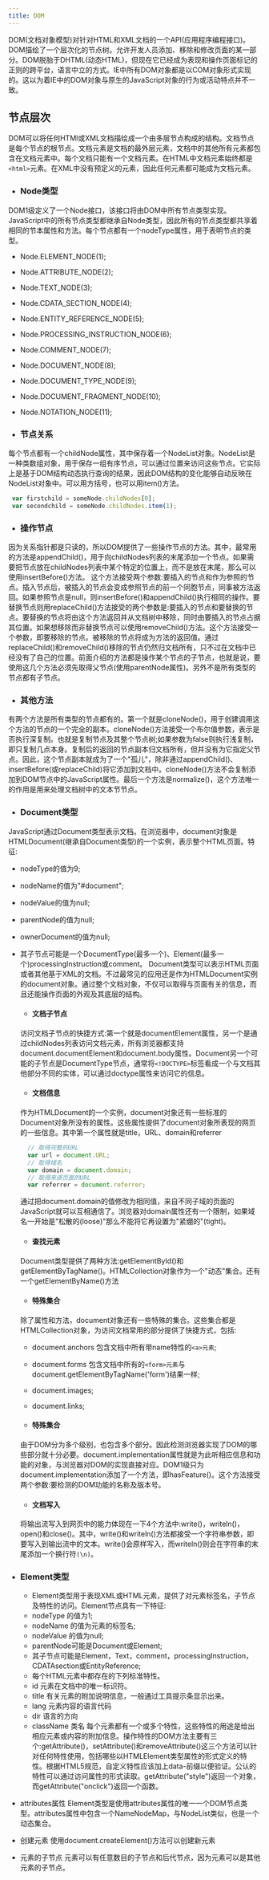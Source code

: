 ```yaml
---
title: DOM
---
```

 DOM(文档对象模型)对针对HTML和XML文档的一个API(应用程序编程接口)。DOM描绘了一个层次化的节点树。允许开发人员添加、移除和修改页面的某一部分。DOM脱胎于DHTML(动态HTML)，但现在它已经成为表现和操作页面标记的正则的跨平台，语言中立的方式。IE中所有DOM对象都是以COM对象形式实现的。这以为着IE中的DOM对象与原生的JavaScript对象的行为或活动特点并不一致。

## 节点层次
DOM可以将任何HTMl或XML文档描绘成一个由多层节点构成的结构。文档节点是每个节点的根节点。文档元素是文档的最外层元素，文档中的其他所有元素都包含在文档元素中。每个文档只能有一个文档元素。在HTML中文档元素始终都是`<html>`元素。在XML中没有预定义的元素，因此任何元素都可能成为文档元素。
  * ### Node类型
  DOM1级定义了一个Node接口，该接口将由DOM中所有节点类型实现。JavaScript中的所有节点类型都继承自Node类型，因此所有的节点类型都共享着相同的节本属性和方法。每个节点都有一个nodeType属性，用于表明节点的类型。
   * Node.ELEMENT_NODE(1);
   * Node.ATTRIBUTE_NODE(2);
   * Node.TEXT_NODE(3);
   * Node.CDATA_SECTION_NODE(4);
   * Node.ENTITY_REFERENCE_NODE(5);
   * Node.PROCESSING_INSTRUCTION_NODE(6);
   * Node.COMMENT_NODE(7);
   * Node.DOCUMENT_NODE(8);
   * Node.DOCUMENT_TYPE_NODE(9);
   * Node.DOCUMENT_FRAGMENT_NODE(10);
   * Node.NOTATION_NODE(11);

 * ### 节点关系
 每个节点都有一个childNode属性，其中保存着一个NodeList对象。NodeList是一种类数组对象，用于保存一组有序节点，可以通过位置来访问这些节点。它实际上是基于DOM结构动态执行查询的结果，因此DOM结构的变化能够自动反映在NodeList对象中。可以用方括号，也可以用item()方法。
 ```js
  var firstchild = someNode.childNodes[0];
  var secondchild = someNode.childNodes.item(1);
 ```

 * ### 操作节点
 因为关系指针都是只读的，所以DOM提供了一些操作节点的方法。其中，最常用的方法是appendChild()，用于向childNodes列表的末尾添加一个节点。如果需要把节点放在childNodes列表中某个特定的位置上，而不是放在末尾，那么可以使用insertBefore()方法。
 这个方法接受两个参数:要插入的节点和作为参照的节点。插入节点后，被插入的节点会变成参照节点的前一个同胞节点，同事被方法返回。如果参照节点是null，则insertBefore()和appendChild()执行相同的操作。要替换节点则用replaceChild()方法接受的两个参数是:要插入的节点和要替换的节点。要替换的节点将由这个方法返回并从文档树中移除，同时由要插入的节点占据其位置。如果想移除而非替换节点可以使用removeChild()方法。这个方法接受一个参数，即要移除的节点。被移除的节点将成为方法的返回值。通过replaceChild()和removeChild()移除的节点仍然归文档所有，只不过在文档中已经没有了自己的位置。前面介绍的方法都是操作某个节点的子节点，也就是说，要使用这几个方法必须先取得父节点(使用parentNode属性)。另外不是所有类型的节点都有子节点。

 * ### 其他方法
 有两个方法是所有类型的节点都有的。第一个就是cloneNode()，用于创建调用这个方法的节点的一个完全的副本。cloneNode()方法接受一个布尔值参数，表示是否执行深复制。也就是复制节点及其整个节点树;如果参数为false则执行浅复制，即只复制几点本身。复制后的返回的节点副本归文档所有，但并没有为它指定父节点。因此，这个节点副本就成为了一个"孤儿"，除非通过appendChild()、insertBefore(或replaceChild)将它添加到文档中。cloneNode()方法不会复制添加到DOM节点中的JavaScript属性。最后一个方法是normalize()，这个方法唯一的作用是用来处理文档树中的文本节节点。

 * ### Document类型
 JavaScript通过Document类型表示文档。在浏览器中，document对象是HTMLDocument(继承自Document类型)的一个实例，表示整个HTML页面。特征:
  * nodeType的值为9;
  * nodeName的值为"#document";
  * nodeValue的值为null;
  * parentNode的值为null;
  * ownerDocument的值为null;
  * 其子节点可能是一个DocumentType(最多一个)、Element(最多一个)processingInstruction或comment。
 Document类型可以表示HTML页面或者其他基于XML的文档。不过最常见的应用还是作为HTMLDocument实例的document对象。通过整个文档对象，不仅可以取得与页面有关的信息，而且还能操作页面的外观及其底层的结构。
    * #### 文档子节点
    访问文档子节点的快捷方式:第一个就是documentElement属性，另一个是通过childNodes列表访问文档元素，所有浏览器都支持document.documentElement和document.body属性。Document另一个可能的子节点是DocumentType节点，通常将`<!DOCTYPE>`标签看成一个与文档其他部分不同的实体，可以通过doctype属性来访问它的信息。

    * #### 文档信息
    作为HTMLDocument的一个实例，document对象还有一些标准的Document对象所没有的属性。这些属性提供了document对象所表现的网页的一些信息。其中第一个属性就是title，URL、domain和referrer
    ```js
      // 取得完整的URL
      var url = document.URL;
      // 取得域名
      var domain = document.domain;
      // 取得来源页面的URL
      var referrer = document.referrer;
    ```
    通过把document.domain的值修改为相同值，来自不同子域的页面的JavaScript就可以互相通信了。浏览器对domain属性还有一个限制，如果域名一开始是"松散的(loose)"那么不能将它再设置为"紧绷的"(tight)。

    * #### 查找元素
    Document类型提供了两种方法:getElementById()和getElementByTagName()。HTMLCollection对象作为一个"动态"集合。还有一个getElementByName()方法

    * #### 特殊集合
    除了属性和方法，document对象还有一些特殊的集合。这些集合都是HTMLCollection对象，为访问文档常用的部分提供了快捷方式，包括:
      * document.anchors 包含文档中所有带name特性的`<a>元素`;
      * document.forms 包含文档中所有的`<form>元素`与document.getElementByTagName('form')结果一样;
      * document.images;
      * document.links;

    * #### 特殊集合
    由于DOM分为多个级别，也包含多个部分。因此检测浏览器实现了DOM的哪些部分就十分必要。document.implementation属性就是为此听相应信息和功能的对象，与浏览器对DOM的实现直接对应。DOM1级只为document.implementation添加了一个方法，即hasFeature()。这个方法接受两个参数:要检测的DOM功能的名称及版本号。

    * #### 文档写入
    将输出流写入到网页中的能力体现在一下4个方法中:write()，writeln()，open()和close()。其中，write()和writeln()方法都接受一个字符串参数，即要写入到输出流中的文本。write()会原样写入，而writeln()则会在字符串的末尾添加一个换行符`(\n)`。

 * ### Element类型
   * Element类型用于表现XML或HTML元素，提供了对元素标签名，子节点及特性的访问。Element节点具有一下特征:
    * nodeType 的值为1;
    * nodeName 的值为元素的标签名;
    * nodeValue 的值为null;
    * parentNode可能是Document或Element;
    * 其子节点可能是Element，Text，comment，processingInstruction，CDATAsection或EntityReference;
   * 每个HTML元素中都存在的下列标准特性。
    * id 元素在文档中的唯一标识符。
    * title 有关元素的附加说明信息，一般通过工具提示条显示出来。
    * lang 元素内容的语言代码
    * dir 语言的方向
    * className 类名
    每个元素都有一个或多个特性，这些特性的用途是给出相应元素或内容的附加信息。操作特性的DOM方法主要有三个:getAttribute()，setAttribute()和removeAttribute()这三个方法可以针对任何特性使用，包括哪些以HTMLElement类型属性的形式定义的特性。根据HTML5规范，自定义特性应该加上data-前缀以便验证。公认的特性可以通过访问属性的形式读取。getAttribute("style")返回一个对象，而getAttribute("onclick")返回一个函数。
  * attributes属性
  Element类型是使用attributes属性的唯一一个DOM节点类型。attributes属性中包含一个NameNodeMap，与NodeList类似，也是一个动态集合。
  * 创建元素
  使用document.createElement()方法可以创建新元素
  * 元素的子节点
  元素可以有任意数目的子节点和后代节点，因为元素可以是其他元素的子节点。
